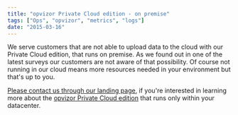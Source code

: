 ```yaml
---
title: "opvizor Private Cloud edition - on premise"
tags: ["Ops", "opvizor", "metrics", "logs"]
date: "2015-03-16"
---
```


We serve customers that are not able to upload data to the cloud with our Private Cloud edition, that runs on premise. As we found out in one of the latest surveys our customers are not aware of that possibility. Of course not running in our cloud means more resources needed in your environment but that's up to you.

[Please contact us through our landing page](http://try.opvizor.com/onpremise), if you're interested in learning more about the [opvizor Private Cloud edition](http://try.opvizor.com/onpremise) that runs only within your datacenter.
